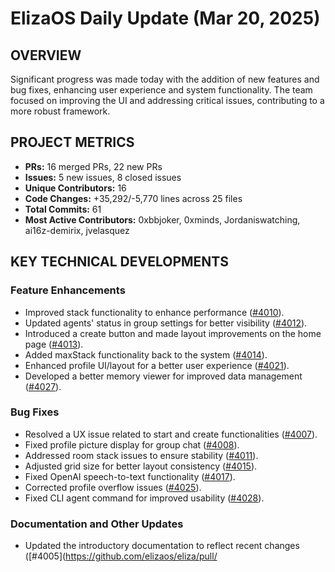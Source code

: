 # ElizaOS Daily Update (Mar 20, 2025)

## OVERVIEW

Significant progress was made today with the addition of new features and bug fixes, enhancing user experience and system functionality. The team focused on improving the UI and addressing critical issues, contributing to a more robust framework.

## PROJECT METRICS

- **PRs:** 16 merged PRs, 22 new PRs
- **Issues:** 5 new issues, 8 closed issues
- **Unique Contributors:** 16
- **Code Changes:** +35,292/-5,770 lines across 25 files
- **Total Commits:** 61
- **Most Active Contributors:** 0xbbjoker, 0xminds, Jordaniswatching, ai16z-demirix, jvelasquez

## KEY TECHNICAL DEVELOPMENTS

### Feature Enhancements

- Improved stack functionality to enhance performance ([#4010](https://github.com/elizaos/eliza/pull/4010)).
- Updated agents' status in group settings for better visibility ([#4012](https://github.com/elizaos/eliza/pull/4012)).
- Introduced a create button and made layout improvements on the home page ([#4013](https://github.com/elizaos/eliza/pull/4013)).
- Added maxStack functionality back to the system ([#4014](https://github.com/elizaos/eliza/pull/4014)).
- Enhanced profile UI/layout for a better user experience ([#4021](https://github.com/elizaos/eliza/pull/4021)).
- Developed a better memory viewer for improved data management ([#4027](https://github.com/elizaos/eliza/pull/4027)).

### Bug Fixes

- Resolved a UX issue related to start and create functionalities ([#4007](https://github.com/elizaos/eliza/pull/4007)).
- Fixed profile picture display for group chat ([#4008](https://github.com/elizaos/eliza/pull/4008)).
- Addressed room stack issues to ensure stability ([#4011](https://github.com/elizaos/eliza/pull/4011)).
- Adjusted grid size for better layout consistency ([#4015](https://github.com/elizaos/eliza/pull/4015)).
- Fixed OpenAI speech-to-text functionality ([#4017](https://github.com/elizaos/eliza/pull/4017)).
- Corrected profile overflow issues ([#4025](https://github.com/elizaos/eliza/pull/4025)).
- Fixed CLI agent command for improved usability ([#4028](https://github.com/elizaos/eliza/pull/4028)).

### Documentation and Other Updates

- Updated the introductory documentation to reflect recent changes ([#4005](https://github.com/elizaos/eliza/pull/
